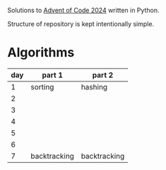 Solutions to [Advent of Code 2024](https://adventofcode.com/2024/) written in Python.

Structure of repository is kept intentionally simple.

# Algorithms
**day** | **part 1** | **part 2**
-|-|-
1 | sorting | hashing
2 | |
3 | |
4 | |
5 | |
6 | |
7 | backtracking | backtracking
